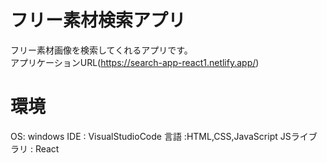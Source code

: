 # フリー素材検索アプリ
フリー素材画像を検索してくれるアプリです。<br>
アプリケーションURL(https://search-app-react1.netlify.app/)

# 環境
OS: windows
IDE : VisualStudioCode
言語 :HTML,CSS,JavaScript
JSライブラリ : React
